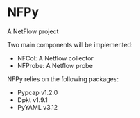 # NFPy

A NetFlow project

Two main components will be implemented:
- NFCol: A Netflow collector
- NFProbe: A Netflow probe

NFPy relies on the following packages:
- Pypcap v1.2.0
- Dpkt v1.9.1
- PyYAML v3.12

